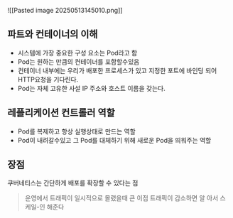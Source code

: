 


![[Pasted image 20250513145010.png]]
## 파트와 컨테이너의 이해
* 시스템에 가장 중요한 구성 요소는 Pod라고 함
* Pod는 원하는 만큼의 컨테이너를 포함할수있음
* 컨테이너 내부에는 우리가 배포한 프로세스가 있고 지정한 포트에 바인딩 되어 HTTP요청을 기다린다.
* Pod는 자체 고유한 사설 IP 주소와 호스트 이름을 갖는다.

## 레플리케이션 컨트롤러 역할
* Pod를 복제하고 항상 실행상태로 만드는 역할
* Pod이 내려갈수있고 그 Pod를 대체하기 위해 새로운 Pod을 띄워주는 역할

## 장점
쿠버네티스는 간단하게 배포를 확장할 수 있다는 점
> 운영에서 트래픽이 일시적으로 몰렸을때 큰 이점 트래픽이 감소하면 알 아서 스케일-인 해준다

